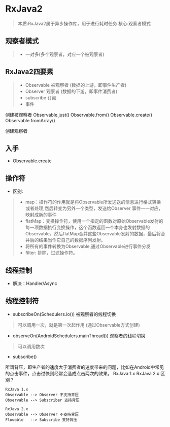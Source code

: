 RxJava2
==========

> 本质:RxJava2属于异步操作库，用于进行耗时任务
> 核心:观察者模式 

观察者模式
-------------------------
> * 一对多(多个观察者，对应一个被观察者)

RxJava2四要素
----------------------------
> * Observable 被观察者 (数据的上游，即事件生产者)
> * Observer   观察者   (数据的下游，即事件消费者)
> * subscribe  订阅
> * 事件

创建被观察者
Observable.just()
Observable.from()
Observable.create()
Observable.fromArray()

创建观察者

入手
----------------------------
- Observable.create

操作符
----------------------------
- 区别:
> - map：操作符的作用就是将Observable所发送送的信息进行格式转换或者处理,然后转变为另外一个类型，发送给Observer 事件一一对应，映射成新的事件
> - flatMap：变换操作符，使用一个指定的函数对原始Observable发射的每一项数据执行变换操作，这个函数返回一个本身也发射数据的Observable，然后flatMap合并这些Observable发射的数据，最后将合并后的结果当作它自己的数据序列发射。
> - 将所有的事件转换为Observable,通过Observable进行事件分发
> - filter: 排除，过滤操作符。
>

线程控制
----------------------------

- 解决：Handler/Async

线程控制符
----------------------------

- subscribeOn(Schedulers.io()) 被观察者的线程切换
> 可以调用一次，就是第一次起作用 (通过Observable方式创建)

- observeOn(AndroidSchedulers.mainThread()) 观察者的线程切换
> 可以调用数次

- subscribe()
>

所谓背压，即生产者的速度大于消费者的速度带来的问题，比如在Android中常见的点击事件，点击过快则经常会造成点击两次的效果。
RxJava 1.x RxJava 2.x 区别？
>
    RxJava 1.x
    Observable --> Observer 不支持背压
    Observable --> Subscriber 支持背压

    RxJava 2.x
    Observable --> Observer 不支持背压
    Flowable   --> Subscribe 支持背压
